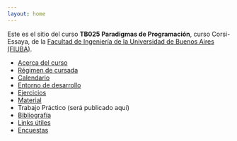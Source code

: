 ```yaml
---
layout: home
---
```


Este es el sitio del curso **TB025 Paradigmas de Programación**, curso
Corsi-Essaya, de la [Facultad de Ingeniería de la Universidad de Buenos Aires
(FIUBA)](https://fi.uba.ar).

* [Acerca del curso](/acerca)
* [Régimen de cursada](/regimen)
* [Calendario](/calendario)
* [Entorno de desarrollo](/entorno)
* [Ejercicios](https://github.com/algoritmos3ce/Ejercicios)
* [Material](/material)
* Trabajo Práctico (será publicado aquí)
* [Bibliografía](/bibliografia)
* [Links útiles](/links)
* [Encuestas](/encuestas)
